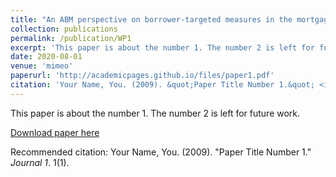 ```yaml
---
title: "An ABM perspective on borrower-targeted measures in the mortgage market"
collection: publications
permalink: /publication/WP1
excerpt: 'This paper is about the number 1. The number 2 is left for future work.'
date: 2020-08-01
venue: 'mimeo'
paperurl: 'http://academicpages.github.io/files/paper1.pdf'
citation: 'Your Name, You. (2009). &quot;Paper Title Number 1.&quot; <i>Journal 1</i>. 1(1).'
---
```

This paper is about the number 1. The number 2 is left for future work.

[Download paper here](http://academicpages.github.io/files/paper1.pdf)

Recommended citation: Your Name, You. (2009). "Paper Title Number 1." <i>Journal 1</i>. 1(1).